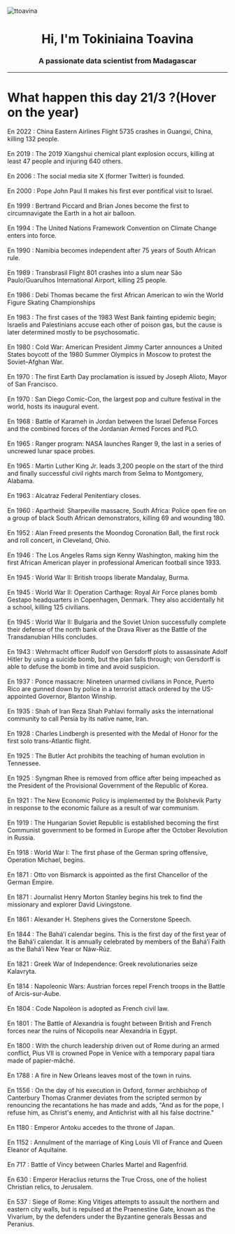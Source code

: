 
<p align="left"> <img src="https://komarev.com/ghpvc/?username=ttoavina&label=Profile%20views&color=0e75b6&style=flat" alt="ttoavina" /> </p>
<h1 align="center">Hi, I'm Tokiniaina Toavina</h1>
<h3 align="center">A passionate data scientist from Madagascar</h3>
    
<hr/>
<h1> What happen this day 21/3 ?(Hover on the year)</h1>

En 2022 : China Eastern Airlines Flight 5735 crashes in Guangxi, China, killing 132 people.
<br/><br/>
En 2019 : The 2019 Xiangshui chemical plant explosion occurs, killing at least 47 people and injuring 640 others.
<br/><br/>
En 2006 : The social media site X (former Twitter) is founded.
<br/><br/>
En 2000 : Pope John Paul II makes his first ever pontifical visit to Israel.
<br/><br/>
En 1999 : Bertrand Piccard and Brian Jones become the first to circumnavigate the Earth in a hot air balloon.
<br/><br/>
En 1994 : The United Nations Framework Convention on Climate Change enters into force.
<br/><br/>
En 1990 : Namibia becomes independent after 75 years of South African rule.
<br/><br/>
En 1989 : Transbrasil Flight 801 crashes into a slum near São Paulo/Guarulhos International Airport, killing 25 people.
<br/><br/>
En 1986 : Debi Thomas became the first African American to win the World Figure Skating Championships
<br/><br/>
En 1983 : The first cases of the 1983 West Bank fainting epidemic begin; Israelis and Palestinians accuse each other of poison gas, but the cause is later determined mostly to be psychosomatic.
<br/><br/>
En 1980 : Cold War: American President Jimmy Carter announces a United States boycott of the 1980 Summer Olympics in Moscow to protest the Soviet–Afghan War.
<br/><br/>
En 1970 : The first Earth Day proclamation is issued by Joseph Alioto, Mayor of San Francisco.
<br/><br/>
En 1970 : San Diego Comic-Con, the largest pop and culture festival in the world, hosts its inaugural event.
<br/><br/>
En 1968 : Battle of Karameh in Jordan between the Israel Defense Forces and the combined forces of the Jordanian Armed Forces and PLO.
<br/><br/>
En 1965 : Ranger program: NASA launches Ranger 9, the last in a series of uncrewed lunar space probes.
<br/><br/>
En 1965 : Martin Luther King Jr. leads 3,200 people on the start of the third and finally successful civil rights march from Selma to Montgomery, Alabama.
<br/><br/>
En 1963 : Alcatraz Federal Penitentiary closes.
<br/><br/>
En 1960 : Apartheid: Sharpeville massacre, South Africa: Police open fire on a group of black South African demonstrators, killing 69 and wounding 180.
<br/><br/>
En 1952 : Alan Freed presents the Moondog Coronation Ball, the first rock and roll concert, in Cleveland, Ohio.
<br/><br/>
En 1946 : The Los Angeles Rams sign Kenny Washington, making him the first African American player in professional American football since 1933.
<br/><br/>
En 1945 : World War II: British troops liberate Mandalay, Burma.
<br/><br/>
En 1945 : World War II: Operation Carthage: Royal Air Force planes bomb Gestapo headquarters in Copenhagen, Denmark. They also accidentally hit a school, killing 125 civilians.
<br/><br/>
En 1945 : World War II: Bulgaria and the Soviet Union successfully complete their defense of the north bank of the Drava River as the Battle of the Transdanubian Hills concludes.
<br/><br/>
En 1943 : Wehrmacht officer Rudolf von Gersdorff plots to assassinate Adolf Hitler by using a suicide bomb, but the plan falls through; von Gersdorff is able to defuse the bomb in time and avoid suspicion.
<br/><br/>
En 1937 : Ponce massacre: Nineteen unarmed civilians in Ponce, Puerto Rico are gunned down by police in a terrorist attack ordered by the US-appointed Governor, Blanton Winship.
<br/><br/>
En 1935 : Shah of Iran Reza Shah Pahlavi formally asks the international community to call Persia by its native name, Iran.
<br/><br/>
En 1928 : Charles Lindbergh is presented with the Medal of Honor for the first solo trans-Atlantic flight.
<br/><br/>
En 1925 : The Butler Act prohibits the teaching of human evolution in Tennessee.
<br/><br/>
En 1925 : Syngman Rhee is removed from office after being impeached as the President of the Provisional Government of the Republic of Korea.
<br/><br/>
En 1921 : The New Economic Policy is implemented by the Bolshevik Party in response to the economic failure as a result of war communism.
<br/><br/>
En 1919 : The Hungarian Soviet Republic is established becoming the first Communist government to be formed in Europe after the October Revolution in Russia.
<br/><br/>
En 1918 : World War I: The first phase of the German spring offensive, Operation Michael, begins.
<br/><br/>
En 1871 : Otto von Bismarck is appointed as the first Chancellor of the German Empire.
<br/><br/>
En 1871 : Journalist Henry Morton Stanley begins his trek to find the missionary and explorer David Livingstone.
<br/><br/>
En 1861 : Alexander H. Stephens gives the Cornerstone Speech.
<br/><br/>
En 1844 : The Baháʼí calendar begins. This is the first day of the first year of the Baháʼí calendar. It is annually celebrated by members of the Baháʼí Faith as the Baháʼí New Year or Náw-Rúz.
<br/><br/>
En 1821 : Greek War of Independence: Greek revolutionaries seize Kalavryta.
<br/><br/>
En 1814 : Napoleonic Wars: Austrian forces repel French troops in the Battle of Arcis-sur-Aube.
<br/><br/>
En 1804 : Code Napoléon is adopted as French civil law.
<br/><br/>
En 1801 : The Battle of Alexandria is fought between British and French forces near the ruins of Nicopolis near Alexandria in Egypt.
<br/><br/>
En 1800 : With the church leadership driven out of Rome during an armed conflict, Pius VII is crowned Pope in Venice with a temporary papal tiara made of papier-mâché.
<br/><br/>
En 1788 : A fire in New Orleans leaves most of the town in ruins.
<br/><br/>
En 1556 : On the day of his execution in Oxford, former archbishop of Canterbury Thomas Cranmer deviates from the scripted sermon by renouncing the recantations he has made and adds, "And as for the pope, I refuse him, as Christ's enemy, and Antichrist with all his false doctrine."
<br/><br/>
En 1180 : Emperor Antoku accedes to the throne of Japan.
<br/><br/>
En 1152 : Annulment of the marriage of King Louis VII of France and Queen Eleanor of Aquitaine.
<br/><br/>
En 717 : Battle of Vincy between Charles Martel and Ragenfrid.
<br/><br/>
En 630 : Emperor Heraclius returns the True Cross, one of the holiest Christian relics, to Jerusalem.
<br/><br/>
En 537 : Siege of Rome: King Vitiges attempts to assault the northern and eastern city walls, but is repulsed at the Praenestine Gate, known as the Vivarium, by the defenders under the Byzantine generals Bessas and Peranius.
<br/><br/>
